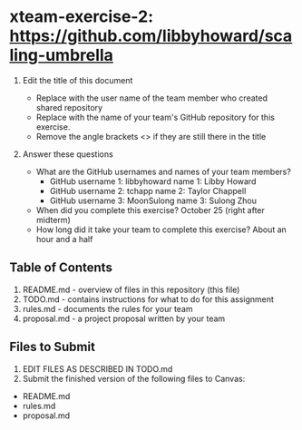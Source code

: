 # xteam-exercise-2: https://github.com/libbyhoward/scaling-umbrella

1. Edit the title of this document
   * Replace <UserName> with the user name of the team member who created shared repository
   * Replace <GitHubRepositoryName> with the name of your team's GitHub repository for this exercise.
   * Remove the angle brackets <> if they are still there in the title

2. Answer these questions
   * What are the GitHub usernames and names of your team members?
       * GitHub username 1: libbyhoward       name 1: Libby Howard
       * GitHub username 2: tchapp       name 2: Taylor Chappell
       * GitHub username 3: MoonSulong      name 3: Sulong Zhou
   * When did you complete this exercise? 
      October 25 (right after midterm) 
   * How long did it take your team to complete this exercise? 
      About an hour and a half

## Table of Contents

1. README.md - overview of files in this repository (this file)
2. TODO.md - contains instructions for what to do for this assignment
3. rules.md - documents the rules for your team
4. proposal.md - a project proposal written by your team

## Files to Submit

1. EDIT FILES AS DESCRIBED IN TODO.md
2. Submit the finished version of the following files to Canvas:

* README.md
* rules.md
* proposal.md
